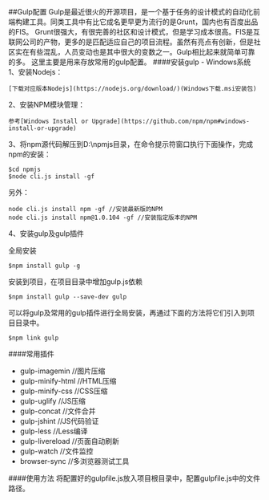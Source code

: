 ##Gulp配置
Gulp是最近很火的开源项目，是一个基于任务的设计模式的自动化前端构建工具。同类工具中有比它成名更早更为流行的是Grunt，国内也有百度出品的FIS。
Grunt很强大，有很完善的社区和设计模式，但是学习成本很高。FIS是互联网公司的产物，更多的是匹配适应自己的项目流程。虽然有亮点有创新，但是社区实在有些混乱，人员变动也是其中很大的变数之一。Gulp相比起来就简单可靠的多。
这里主要是用来存放常用的gulp配置。
####安装gulp - Windows系统
1、安装Nodejs：

    [下载对应版本Nodejs](https://nodejs.org/download/)(Windows下载.msi安装包)


2、安装NPM模块管理：

    参考[Windows Install or Upgrade](https://github.com/npm/npm#windows-install-or-upgrade)


3、将npm源代码解压到D:\npmjs目录，在命令提示符窗口执行下面操作，完成npm的安装：

    $cd npmjs
    $node cli.js install -gf

 另外：
 

    node cli.js install npm -gf //安装最新版的NPM
    node cli.js install npm@1.0.104 -gf //安装指定版本的NPM


4、安装gulp及gulp插件

全局安装

    $npm install gulp -g


安装到项目，在项目目录中增加gulp.js依赖

    $npm install gulp --save-dev gulp


可以将gulp及常用的gulp插件进行全局安装，再通过下面的方法将它们引入到项目目录中。

    $npm link gulp


####常用插件
+ gulp-imagemin //图片压缩
+ gulp-minify-html //HTML压缩
+ gulp-minify-css //CSS压缩
+ gulp-uglify //JS压缩
+ gulp-concat //文件合并
+ gulp-jshint //JS代码验证
+ gulp-less //Less编译
+ gulp-livereload //页面自动刷新
+ gulp-watch //文件监控
+ browser-sync //多浏览器测试工具

####使用方法
将配置好的gulpfile.js放入项目根目录中，配置gulpfile.js中的文件路径。
